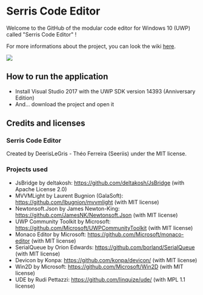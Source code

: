 # Serris Code Editor
Welcome to the GitHub of the modular code editor for Windows 10 (UWP) called "Serris Code Editor" !

For more informations about the project, you can look the wiki [here](https://github.com/Seeris/SerrisCodeEditor/wiki).

![](https://yoshilegris.files.wordpress.com/2018/10/b.png)

## How to run the application

- Install Visual Studio 2017 with the UWP SDK version 14393 (Anniversary Edition)
- And... download the project and open it

## Credits and licenses

### Serris Code Editor

Created by DeerisLeGris - Théo Ferreira (Seeriis) under the MIT license.

### Projects used

- JsBridge by deltakosh: https://github.com/deltakosh/JsBridge (with Apache License 2.0)
- MVVMLight by Laurent Bugnion (GalaSoft): https://github.com/lbugnion/mvvmlight (with MIT license)
- Newtonsoft.Json by James Newton-King: https://github.com/JamesNK/Newtonsoft.Json (with MIT license)
- UWP Community Toolkit by Microsoft: https://github.com/Microsoft/UWPCommunityToolkit (with MIT license)
- Monaco Editor by Microsoft: https://github.com/Microsoft/monaco-editor (with MIT license)
- SerialQueue by Orion Edwards: https://github.com/borland/SerialQueue (with MIT license)
- Devicon by Konpa: https://github.com/konpa/devicon/ (with MIT license)
- Win2D by Microsoft: https://github.com/Microsoft/Win2D (with MIT license)
- UDE by Rudi Pettazzi: https://github.com/linquize/ude/ (with MPL 1.1 license)
